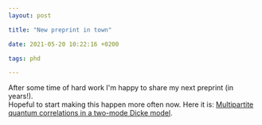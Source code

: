 ```yaml
---
layout: post

title: "New preprint in town"

date: 2021-05-20 10:22:16 +0200

tags: phd

---
```


After some time of hard work I'm happy to share my next preprint (in years!).  
Hopeful to start making this happen more often now. Here it is: [Multipartite quantum correlations in a two-mode Dicke model](https://arxiv.org/abs/2105.0926).
